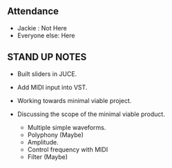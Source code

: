## Attendance 
* Jackie : Not Here
* Everyone else: Here

## STAND UP NOTES

* Built sliders in JUCE. 

* Add MIDI input into VST.

* Working towards minimal viable project. 

* Discussing the scope of the minimal viable product.
  * Multiple simple waveforms.
  * Polyphony (Maybe)
  * Amplitude.
  * Control frequency with MIDI
  * Filter (Maybe)
